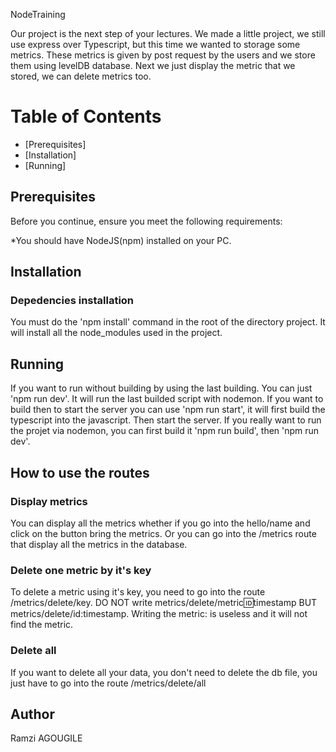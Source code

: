 NodeTraining

Our project is the next step of your lectures.
We made a little project, we still use express over Typescript, but this time we wanted to storage some metrics.
These metrics is given by post request by the users and we store them using levelDB database.
Next we just display the metric that we stored, we can delete metrics too.

# Table of Contents

* [Prerequisites]
* [Installation]
* [Running]


## Prerequisites

Before you continue, ensure you meet the following requirements:

*You should have NodeJS(npm) installed on your PC.

## Installation

### Depedencies installation

You must do the 'npm install' command in the root of the directory project.
It will install all the node_modules used in the project.

## Running

If you want to run without building by using the last building. You can just 'npm run dev'. It will run the last builded script with nodemon.
If you want to build then to start the server you can use 'npm run start', it will first build the typescript into the javascript. Then start the server.
If you really want to run the projet via nodemon, you can first build it 'npm run build', then 'npm run dev'.

## How to use the routes

### Display metrics

You can display all the metrics whether if you go into the hello/name and click on the button bring the metrics.
Or you can go into the /metrics route that display all the metrics in the database.

### Delete one metric by it's key

To delete a metric using it's key, you need to go into the route /metrics/delete/key.
DO NOT write metrics/delete/metric:id:timestamp BUT metrics/delete/id:timestamp. Writing the metric: is useless and it will not find the metric.

### Delete all 

If you want to delete all your data, you don't need to delete the db file, you just have to go into the route /metrics/delete/all

## Author

Ramzi AGOUGILE 
